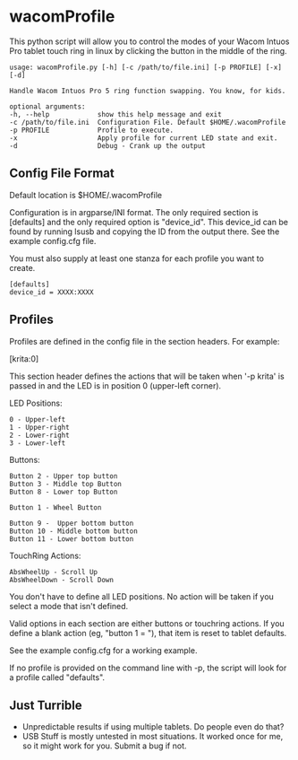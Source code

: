 # wacomProfile

This python script will allow you to control the modes of your Wacom Intuos Pro tablet
touch ring in linux by clicking the button in the middle of the ring.

	usage: wacomProfile.py [-h] [-c /path/to/file.ini] [-p PROFILE] [-x] [-d]

	Handle Wacom Intuos Pro 5 ring function swapping. You know, for kids.

	optional arguments:
  	-h, --help            show this help message and exit
  	-c /path/to/file.ini  Configuration File. Default $HOME/.wacomProfile
  	-p PROFILE            Profile to execute.
 	-x                    Apply profile for current LED state and exit.
  	-d                    Debug - Crank up the output


Config File Format
------------------

Default location is $HOME/.wacomProfile

Configuration is in argparse/INI format.  The only required section is [defaults]
and the only required option is "device\_id".  This device\_id can be found by running
lsusb and copying the ID from the output there.  See the example config.cfg file.

You must also supply at least one stanza for each profile you want to create.

	[defaults]
	device_id = XXXX:XXXX


Profiles
--------

Profiles are defined in the config file in the section headers.  For example:

[krita:0]

This section header defines the actions that will be taken when '-p krita' is passed
in and the LED is in position 0 (upper-left corner).  

LED Positions:

	0 - Upper-left
	1 - Upper-right
	2 - Lower-right
	3 - Lower-left
	
Buttons:

	Button 2 - Upper top button
   	Button 3 - Middle top Button
   	Button 8 - Lower top Button

   	Button 1 - Wheel Button
   	
   	Button 9 -  Upper bottom button
   	Button 10 - Middle bottom button
   	Button 11 - Lower bottom button

 TouchRing Actions:

   	AbsWheelUp - Scroll Up
   	AbsWheelDown - Scroll Down

You don't have to define all LED positions.  No action will be taken if you select
a mode that isn't defined.

Valid options in each section are either buttons or touchring actions.  If you define
a blank action (eg, "button 1 = "), that item is reset to tablet defaults.

See the example config.cfg for a working example.

If no profile is provided on the command line with -p, the script will look for a
profile called "defaults".

Just Turrible
-------------
* Unpredictable results if using multiple tablets.  Do people even do that?
* USB Stuff is mostly untested in most situations.  It worked once for me, so it might work for you.  Submit a bug if not.
